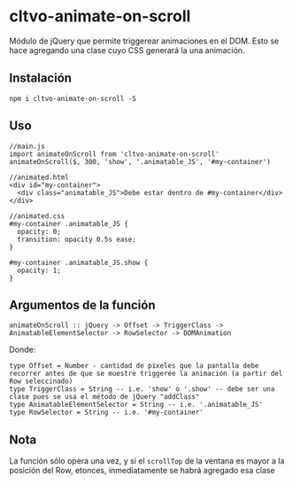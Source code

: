 # cltvo-animate-on-scroll

Módulo de jQuery que permite triggerear animaciones en el DOM. Esto se hace agregando una clase cuyo CSS generará la una animación.

## Instalación
`npm i cltvo-animate-on-scroll -S`

## Uso
```
//main.js
import animateOnScroll from 'cltvo-animate-on-scroll'
animateOnScroll($, 300, 'show', '.animatable_JS', '#my-container')

//animated.html
<div id="my-container">
  <div class="animatable_JS">Debe estar dentro de #my-container</div>
</div>

//animated.css
#my-container .animatable_JS {
  opacity: 0;
  transition: opacity 0.5s ease;
}

#my-container .animatable_JS.show {
  opacity: 1;
}
```

## Argumentos de la función
`animateOnScroll :: jQuery -> Offset -> TriggerClass -> AnimatableElementSelector -> RowSelector -> DOMAnimation`

Donde:
```
type Offset = Number - cantidad de pixeles que la pantalla debe recorrer antes de que se muestre triggerée la animación (a partir del Row seleccinado)
type TriggerClass = String -- i.e. 'show' o '.show' -- debe ser una clase pues se usa el método de jQuery "addClass"
type AnimatableElementSelector = String -- i.e. '.animatable_JS'
type RowSelector = String -- i.e. '#my-container'

```
## Nota
La función sólo opera una vez, y si el `scrollTop` de la ventana es mayor a la posición del Row, etonces, inmediatamente se habrá agregado esa clase
